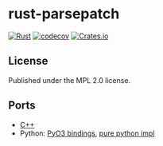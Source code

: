 # rust-parsepatch

[![Rust](https://github.com/mozilla/rust-parsepatch/actions/workflows/rust.yml/badge.svg)](https://github.com/mozilla/rust-parsepatch/actions/workflows/rust.yml)
[![codecov](https://codecov.io/gh/mozilla/rust-parsepatch/branch/master/graph/badge.svg)](https://codecov.io/gh/mozilla/rust-parsepatch)
[![Crates.io](https://img.shields.io/crates/v/parsepatch.svg)](https://crates.io/crates/parsepatch)

## License

Published under the MPL 2.0 license.

## Ports
* [C++](https://github.com/KOLANICH-libs/ParsePatch.cpp)
* Python: [PyO3 bindings](https://github.com/mozilla/pyo3-parsepatch), [pure python impl](https://github.com/mozilla/parsepatch)
